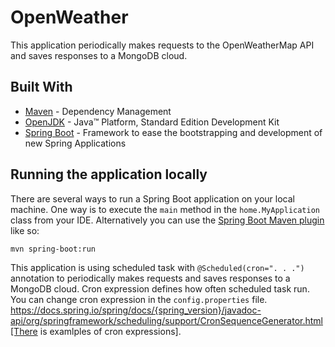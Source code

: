 # OpenWeather
This application periodically makes requests to the OpenWeatherMap API and saves responses to a MongoDB cloud.
## Built With
* 	[Maven](https://maven.apache.org/) - Dependency Management
* 	[OpenJDK](http://jdk.java.net/archive/) - Java™ Platform, Standard Edition Development Kit 
* 	[Spring Boot](https://spring.io/projects/spring-boot) - Framework to ease the bootstrapping and development of new Spring Applications
## Running the application locally
There are several ways to run a Spring Boot application on your local machine. One way is to execute the `main` method in the `home.MyApplication` class from your IDE.
Alternatively you can use the [Spring Boot Maven plugin](https://docs.spring.io/spring-boot/docs/current/reference/html/build-tool-plugins-maven-plugin.html) like so:

```shell
mvn spring-boot:run
```
This application is using scheduled task with `@Scheduled(cron=". . .")` annotation to periodically makes requests and saves responses to a MongoDB cloud. Cron expression defines how often scheduled task run. You can change  cron expression in the `config.properties` file. https://docs.spring.io/spring/docs/{spring_version}/javadoc-api/org/springframework/scheduling/support/CronSequenceGenerator.html[There is examlples of cron expressions].
